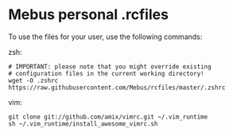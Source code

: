 Mebus personal .rcfiles
=======================

To use the files for your user, use the following commands:

zsh:

    # IMPORTANT: please note that you might override existing
    # configuration files in the current working directory!
    wget -O .zshrc https://raw.githubusercontent.com/Mebus/rcfiles/master/.zshrc

vim:

    git clone git://github.com/amix/vimrc.git ~/.vim_runtime
    sh ~/.vim_runtime/install_awesome_vimrc.sh

